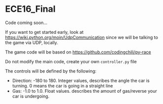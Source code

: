 # ECE16_Final

Code coming soon... 

If you want to get started early, look at https://wiki.python.org/moin/UdpCommunication 
since we will be talking to the game via UDP, locally.

The game code will be based on https://github.com/codingchili/py-race

Do not modify the main code, create your own ```controller.py``` file

The controls will be defined by the following:

- Direction: -180 to 180. Integer values, describes the angle the car is turning. 0 means the car is going in a straight line
- Gas: -1.0 to 1.0. Float values. describes the amount of gas/reverse your car is undergoing. 
